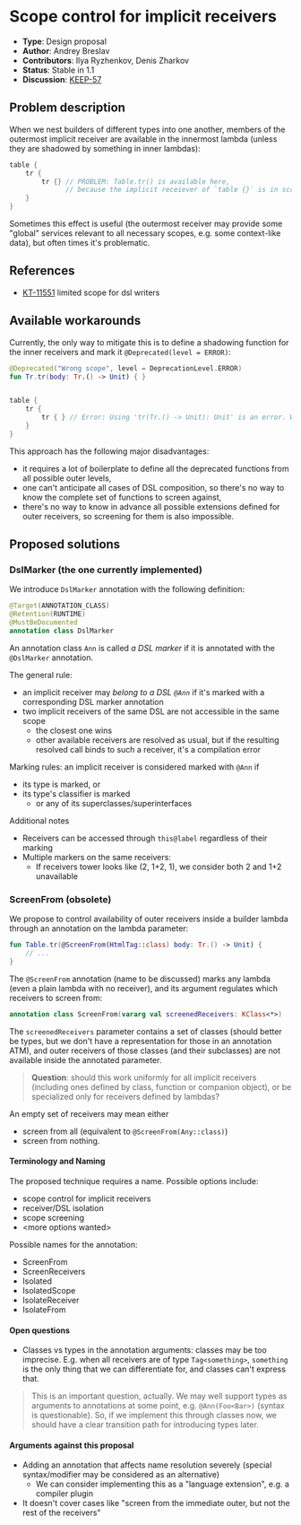 # Scope control for implicit receivers

* **Type**: Design proposal
* **Author**: Andrey Breslav
* **Contributors**: Ilya Ryzhenkov, Denis Zharkov
* **Status**: Stable in 1.1
* **Discussion**: [KEEP-57](https://github.com/Kotlin/KEEP/issues/57)

## Problem description

When we nest builders of different types into one another, members of the outermost implicit receiver are available in the innermost lambda (unless they are shadowed by something in inner lambdas):

``` kotlin
table {
    tr {
        tr {} // PROBLEM: Table.tr() is available here, 
              // because the implicit receiever of `table {}` is in scope
    }
}
```

Sometimes this effect is useful (the outermost receiver may provide some "global" services relevant to all necessary scopes, e.g. some context-like data), but often times it's problematic.

## References

- [KT-11551](https://youtrack.jetbrains.com/issue/KT-11551) limited scope for dsl writers

<!-- Pre-1.0 Design meeting notes: https://jetbrains.quip.com/ZG36ArNQbysO -->

## Available workarounds

Currently, the only way to mitigate this is to define a shadowing function for the inner receivers and mark it `@Deprecated(level = ERROR)`:
 
``` kotlin
@Deprecated("Wrong scope", level = DeprecationLevel.ERROR)
fun Tr.tr(body: Tr.() -> Unit) { }


table {
    tr {
        tr { } // Error: Using 'tr(Tr.() -> Unit): Unit' is an error. Wrong scope
    }
}
```

This approach has the following major disadvantages:
- it requires a lot of boilerplate to define all the deprecated functions from all possible outer levels,
- one can't anticipate all cases of DSL composition, so there's no way to know the complete set of functions to screen against,
- there's no way to know in advance all possible extensions defined for outer receivers, so screening for them is also impossible.  

## Proposed solutions

### DslMarker (the one currently implemented)

We introduce `DslMarker` annotation with the following definition:
```kotlin
@Target(ANNOTATION_CLASS)
@Retention(RUNTIME)
@MustBeDocumented
annotation class DslMarker
```

An annotation class `Ann` is called *a DSL marker* if it is annotated with the `@DslMarker` annotation.

The general rule:
* an implicit receiver may *belong to a DSL `@Ann`* if it's marked with a corresponding DSL marker annotation
* two implicit receivers of the same DSL are not accessible in the same scope
    * the closest one wins
    * other available receivers are resolved as usual, but if the resulting resolved call binds to such a receiver, it's a compilation error

Marking rules: an implicit receiver is considered marked with `@Ann` if
* its type is marked, or
* its type's classifier is marked
    * or any of its superclasses/superinterfaces

Additional notes
* Receivers can be accessed through `this@label` regardless of their marking
* Multiple markers on the same receivers:
    * If receivers tower looks like (2, 1+2, 1), we consider both 2 and 1+2 unavailable

### ScreenFrom (obsolete)

We propose to control availability of outer receivers inside a builder lambda through an annotation on the lambda parameter:

``` kotlin
fun Table.tr(@ScreenFrom(HtmlTag::class) body: Tr.() -> Unit) { 
    // ...
}
```

The `@ScreenFrom` annotation (name to be discussed) marks any lambda (even a plain lambda with no receiver), and its argument regulates which receivers to screen from:

``` kotlin
annotation class ScreenFrom(vararg val screenedReceivers: KClass<*>)
```

The `screenedReceivers` parameter contains a set of classes (should better be types, but we don't have a representation for those in an annotation ATM), and outer receivers of those classes (and their subclasses) are not available inside the annotated parameter. 

> **Question**: should this work uniformly for all implicit receivers (including ones defined by class, function or companion object), or be specialized only for receivers defined by lambdas?

An empty set of receivers may mean either
- screen from all (equivalent to `@ScreenFrom(Any::class)`)
- screen from nothing.

#### Terminology and Naming

The proposed technique requires a name. Possible options include:
- scope control for implicit receivers
- receiver/DSL isolation
- scope screening
- \<more options wanted\> 

Possible names for the annotation:
- ScreenFrom
- ScreenReceivers
- Isolated
- IsolatedScope
- IsolateReceiver
- IsolateFrom

#### Open questions

- Classes vs types in the annotation arguments: classes may be too imprecise. E.g. when all receivers are of type `Tag<something>`, `something` is the only thing that we can differentiate for, and classes can't express that.

> This is an important question, actually. We may well support types as arguments to annotations at some point, e.g. `@Ann(Foo<Bar>)` (syntax is questionable). So, if we implement this through classes now, we should have a clear transition path for introducing types later.
 
#### Arguments against this proposal
 
- Adding an annotation that affects name resolution severely (special syntax/modifier may be considered as an alternative)
  - We can consider implementing this as a "language extension", e.g. a compiler plugin 
- It doesn't cover cases like "screen from the immediate outer, but not the rest of the receivers"

